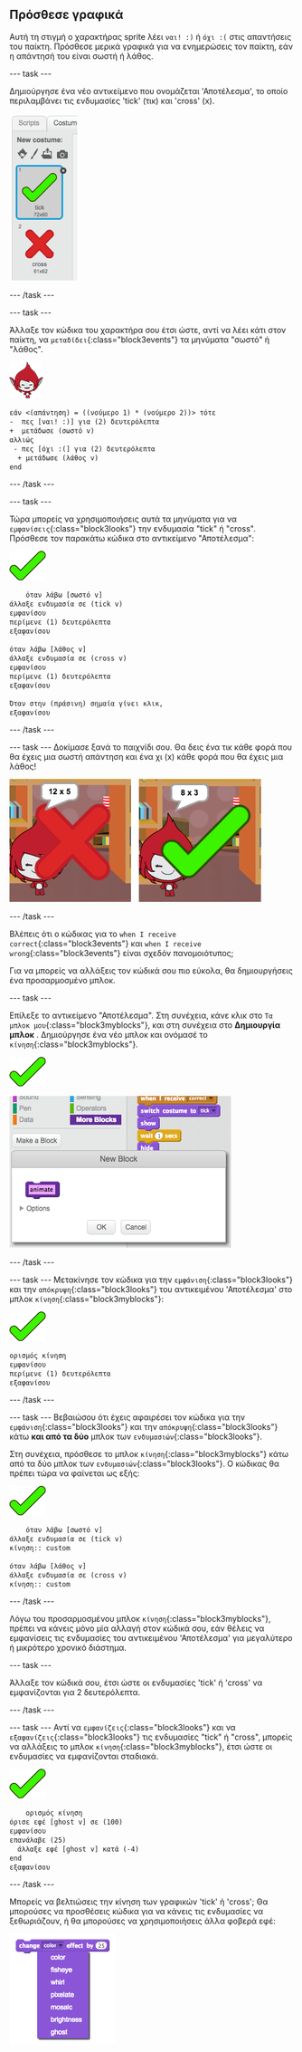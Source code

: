 ## Πρόσθεσε γραφικά

Αυτή τη στιγμή ο χαρακτήρας sprite λέει ` ναι! :) ` ή ` όχι :( ` στις απαντήσεις του παίκτη. Πρόσθεσε μερικά γραφικά για να ενημερώσεις τον παίκτη, εάν η απάντησή του είναι σωστή ή λάθος.

\--- task \---

Δημιούργησε ένα νέο αντικείμενο που ονομάζεται 'Αποτέλεσμα', το οποίο περιλαμβάνει τις ενδυμασίες 'tick' (τικ) και 'cross' (x).

![Αντικείμενο με τις ενδυμασίες τικ και χι](images/brain-result.png)

\--- /task \---

\--- task \---

Άλλαξε τον κώδικα του χαρακτήρα σου έτσι ώστε, αντί να λέει κάτι στον παίκτη, να `μεταδίδει`{:class="block3events"} τα μηνύματα "σωστό" ή "λάθος".

![Χαρακτήρας](images/giga-sprite.png)

```blocks3
εάν <(απάντηση) = ((νούμερο 1) * (νούμερο 2))> τότε 
-  πες [ναι! :)] για (2) δευτερόλεπτα
+  μετάδωσε (σωστό v)
αλλιώς 
 - πες [όχι :(] για (2) δευτερόλεπτα
  + μετάδωσε (λάθος v)
end
```

\--- /task \---

\--- task \---

Τώρα μπορείς να χρησιμοποιήσεις αυτά τα μηνύματα για να `εμφανίσεις`{:class="block3looks"} την ενδυμασία "tick" ή "cross". Πρόσθεσε τον παρακάτω κώδικα στο αντικείμενο "Αποτέλεσμα":

![Αντικείμενο Αποτέλεσμα](images/result-sprite.png)

```blocks3
    όταν λάβω [σωστό v]
άλλαξε ενδυμασία σε (tick v)
εμφανίσου
περίμενε (1) δευτερόλεπτα
εξαφανίσου

όταν λάβω [λάθος v]
άλλαξε ενδυμασία σε (cross v)
εμφανίσου
περίμενε (1) δευτερόλεπτα
εξαφανίσου

Όταν στην (πράσινη) σημαία γίνει κλικ,
εξαφανίσου
```

\--- /task \---

\--- task \--- Δοκίμασε ξανά το παιχνίδι σου. Θα δεις ένα τικ κάθε φορά που θα έχεις μια σωστή απάντηση και ένα χι (x) κάθε φορά που θα έχεις μια λάθος!

![Τικ για τη σωστή και x για τη λανθασμένη απάντηση](images/brain-test-answer.png)

\--- /task \---

Βλέπεις ότι ο κώδικας για το `when I receive correct`{:class="block3events"} και `when I receive wrong`{:class="block3events"} είναι σχεδόν πανομοιότυπος;

Για να μπορείς να αλλάξεις τον κώδικά σου πιο εύκολα, θα δημιουργήσεις ένα προσαρμοσμένο μπλοκ.

\--- task \---

Επίλεξε το αντικείμενο "Αποτέλεσμα". Στη συνέχεια, κάνε κλικ στο `Τα μπλοκ μου`{:class="block3myblocks"}, και στη συνέχεια στο **Δημιουργία μπλοκ** . Δημιούργησε ένα νέο μπλοκ και ονόμασέ το `κίνηση`{:class="block3myblocks"}.

![Αντικείμενο Αποτέλεσμα](images/result-sprite.png)

![Δημιούργησε ένα μπλοκ που ονομάζεται κίνηση](images/brain-animate-function.png)

\--- /task \---

\--- task \--- Μετακίνησε τον κώδικα για την `εμφάνιση`{:class="block3looks"} και την `απόκρυψη`{:class="block3looks"} του αντικειμένου 'Αποτέλεσμα' στο μπλοκ `κίνηση`{:class="block3myblocks"}:

![Αντικείμενο Αποτέλεσμα](images/result-sprite.png)

```blocks3
ορισμός κίνηση
εμφανίσου
περίμενε (1) δευτερόλεπτα
εξαφανίσου
```

\--- /task \---

\--- task \--- Βεβαιώσου ότι έχεις αφαιρέσει τον κώδικα για την `εμφάνιση`{:class="block3looks"} και την `απόκρυψη`{:class="block3looks"} κάτω **και από τα δύο** μπλοκ των `ενδυμασιών`{:class="block3looks"}.

Στη συνέχεια, πρόσθεσε το μπλοκ `κίνηση`{:class="block3myblocks"} κάτω από τα δύο μπλοκ των `ενδυμασιών`{:class="block3looks"}. Ο κώδικας θα πρέπει τώρα να φαίνεται ως εξής:

![Αντικείμενο Αποτέλεσμα](images/result-sprite.png)

```blocks3
    όταν λάβω [σωστό v]
άλλαξε ενδυμασία σε (tick v)
κίνηση:: custom

όταν λάβω [λάθος v]
άλλαξε ενδυμασία σε (cross v)
κίνηση:: custom
```

\--- /task \---

Λόγω του προσαρμοσμένου μπλοκ `κίνηση`{:class="block3myblocks"}, πρέπει να κάνεις μόνο μία αλλαγή στον κώδικά σου, εάν θέλεις να εμφανίσεις τις ενδυμασίες του αντικειμένου 'Αποτέλεσμα' για μεγαλύτερο ή μικρότερο χρονικό διάστημα.

\--- task \---

Άλλαξε τον κώδικά σου, έτσι ώστε οι ενδυμασίες 'tick' ή 'cross' να εμφανίζονται για 2 δευτερόλεπτα.

\--- /task \---

\--- task \--- Αντί να `εμφανίζεις`{:class="block3looks"} και να `εξαφανίζεις`{:class="block3looks"} τις ενδυμασίες "tick" ή "cross", μπορείς να αλλάξεις το μπλοκ `κίνηση`{:class="block3myblocks"}, έτσι ώστε οι ενδυμασίες να εμφανίζονται σταδιακά.

![Αντικείμενο Αποτέλεσμα](images/result-sprite.png)

```blocks3
    ορισμός κίνηση
όρισε εφέ [ghost v] σε (100)
εμφανίσου
επανάλαβε (25) 
  άλλαξε εφέ [ghost v] κατά (-4)
end
εξαφανίσου
```

\--- /task \---

Μπορείς να βελτιώσεις την κίνηση των γραφικών 'tick' ή 'cross'; Θα μπορούσες να προσθέσεις κώδικα για να κάνεις τις ενδυμασίες να ξεθωριάζουν, ή θα μπορούσες να χρησιμοποιήσεις άλλα φοβερά εφέ:

![στιγμιότυπο οθόνης](images/brain-effects.png)